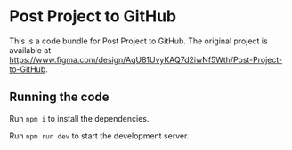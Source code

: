 
  # Post Project to GitHub

  This is a code bundle for Post Project to GitHub. The original project is available at https://www.figma.com/design/AqU81UvyKAQ7d2iwNf5Wth/Post-Project-to-GitHub.

  ## Running the code

  Run `npm i` to install the dependencies.

  Run `npm run dev` to start the development server.
  